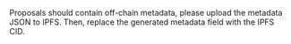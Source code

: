 Proposals should contain off-chain metadata, please upload the metadata JSON to IPFS.
Then, replace the generated metadata field with the IPFS CID.